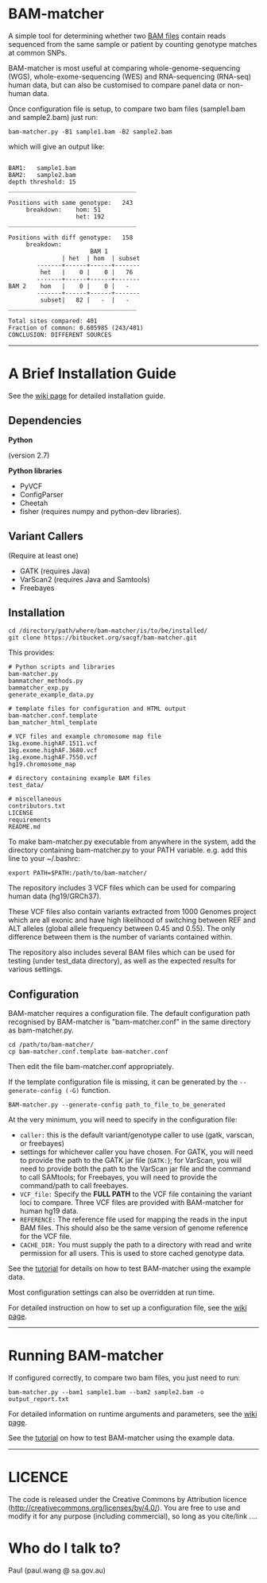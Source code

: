 # BAM-matcher #

A simple tool for determining whether two [BAM files](https://samtools.github.io/hts-specs/SAMv1.pdf) contain reads sequenced from the same sample or patient by counting genotype matches at common SNPs.

BAM-matcher is most useful at comparing whole-genome-sequencing (WGS), whole-exome-sequencing (WES) and RNA-sequencing (RNA-seq) human data, but can also be customised to compare panel data or non-human data.

Once configuration file is setup, to compare two bam files (sample1.bam and sample2.bam) just run:
```
bam-matcher.py -B1 sample1.bam -B2 sample2.bam
```

which will give an output like:
```

BAM1:	sample1.bam 
BAM2:	sample2.bam 
depth threshold: 15 
____________________________________

Positions with same genotype:   243  
     breakdown:    hom: 51
                   het: 192
____________________________________

Positions with diff genotype:   158 
     breakdown:
                       BAM 1 
               | het  | hom  | subset 
        -------+------+------+------- 
         het   |    0 |    0 |   76  
        -------+------+------+------- 
BAM 2    hom   |    0 |    0 |   -   
        -------+------+------+------- 
         subset|   82 |   -  |   -   
____________________________________

Total sites compared: 401
Fraction of common: 0.605985 (243/401)
CONCLUSION: DIFFERENT SOURCES

```

----------------------------


# A Brief Installation Guide #

See the [wiki page](https://bitbucket.org/sacgf/bam-matcher/wiki/Installation) for detailed installation guide.



## Dependencies ##

**Python** 

(version 2.7)

**Python libraries**

* PyVCF
* ConfigParser
* Cheetah
* fisher (requires numpy and python-dev libraries).

## Variant Callers ##

(Require at least one)

* GATK (requires Java)
* VarScan2 (requires Java and Samtools)
* Freebayes

## Installation ##

```
cd /directory/path/where/bam-matcher/is/to/be/installed/
git clone https://bitbucket.org/sacgf/bam-matcher.git
```

This provides:

```
# Python scripts and libraries
bam-matcher.py         
bammatcher_methods.py
bammatcher_exp.py
generate_example_data.py

# template files for configuration and HTML output
bam-matcher.conf.template
bam_matcher_html_template

# VCF files and example chromosome map file
1kg.exome.highAF.1511.vcf  
1kg.exome.highAF.3680.vcf
1kg.exome.highAF.7550.vcf
hg19.chromosome_map

# directory containing example BAM files
test_data/

# miscellaneous
contributors.txt
LICENSE
requirements
README.md
```

To make bam-matcher.py executable from anywhere in the system, add the directory containing bam-matcher.py to your PATH variable. e.g. add this line to your ~/.bashrc:

```
export PATH=$PATH:/path/to/bam-matcher/
```

The repository includes 3 VCF files which can be used for comparing human data (hg19/GRCh37). 

These VCF files also contain variants extracted from 1000 Genomes project which are all exonic and have high likelihood of switching between REF and ALT alleles (global allele frequency between 0.45 and 0.55). The only difference between them is the number of variants contained within.

The repository also includes several BAM files which can be used for testing (under test_data directory), as well as the expected results for various settings.


## Configuration ##

BAM-matcher requires a configuration file. The default configuration path recognised by BAM-matcher is "bam-matcher.conf" in the same directory as bam-matcher.py.

```
cd /path/to/bam-matcher/
cp bam-matcher.conf.template bam-matcher.conf
```

Then edit the file bam-matcher.conf appropriately.

If the template configuration file is missing, it can be generated by the ```--generate-config (-G)``` function. 

```
BAM-matcher.py --generate-config path_to_file_to_be_generated
```

At the very minimum, you will need to specify in the configuration file:

- ```caller:``` this is the default variant/genotype caller to use (gatk, varscan, or freebayes)
- settings for whichever caller you have chosen. For GATK, you will need to provide the path to the GATK jar file (```GATK:```); for VarScan, you will need to provide both the path to the VarScan jar file and the command to call SAMtools; for Freebayes, you will need to provide the command/path to call freebayes.
- ```VCF_file:``` Specify the **FULL PATH** to the VCF file containing the variant loci to compare. Three VCF files are provided with BAM-matcher for human hg19 data.
- ```REFERENCE:``` The reference file used for mapping the reads in the input BAM files. This should also be the same version of genome reference for the VCF file.
- ```CACHE_DIR:``` You must supply the path to a directory with read and write permission for all users. This is used to store cached genotype data.



See the [tutorial](https://bitbucket.org/sacgf/bam-matcher/wiki/Usage) for details on how to test BAM-matcher using the example data.

Most configuration settings can also be overridden at run time.

For detailed instruction on how to set up a configuration file, see the [wiki page](https://bitbucket.org/sacgf/bam-matcher/wiki/Configuration).



-----

# Running BAM-matcher #

If configured correctly, to compare two bam files, you just need to run:

```
bam-matcher.py --bam1 sample1.bam --bam2 sample2.bam -o output_report.txt
```

For detailed information on runtime arguments and parameters, see the [wiki page](https://bitbucket.org/sacgf/bam-matcher/wiki/Arguments).

See the [tutorial](https://bitbucket.org/sacgf/bam-matcher/wiki/Usage) on how to test BAM-matcher using the example data.

-----


# LICENCE #

The code is released under the Creative Commons by Attribution licence (http://creativecommons.org/licenses/by/4.0/). You are free to use and modify it for any purpose (including commercial), so long as you cite/link ....




# Who do I talk to? #

Paul (paul.wang @ sa.gov.au)